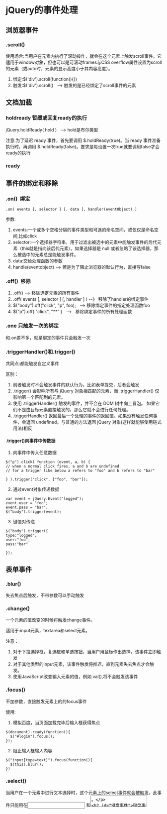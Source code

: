 # jQuery的事件处理

## 浏览器事件

### .scroll()

使用场合:当用户在元素内执行了滚动操作，就会在这个元素上触发scroll事件。它适用于window对象，但也可以是可滚动frames与CSS overflow属性设置为scroll的元素（或auto时，元素的显示高度小于其内容高度）。

1. 绑定:$('div').scroll(function(){})
2. 触发:$('div').scroll()   --> 触发的是已经绑定了scroll事件的元素


## 文档加载

### holdready 暂缓或回复ready的执行

jQuery.holdReady( hold )   --> hold是布尔类型

注意:为了延迟 ready 事件，首先要调用 $.holdReady(true)。当 ready 事件准备执行时，再调用 $.holdReady(false)。要求是每设置一次true就要调用false才会ready的执行

### ready


## 事件的绑定和移除

### .on()  绑定

```
.on( events [, selector ] [, data ], handler(eventObject) )

```
参数:

1. events:一个或多个空格分隔的事件类型和可选的命名空间，或仅仅是命名空间,比如click
2. selector:一个选择器字符串，用于过滤出被选中的元素中能触发事件的后代元素（this就是指向该后代元素）。如果选择器是 null 或者忽略了该选择器，那么被选中的元素总是能触发事件。
3. data:交给处理函数的参数
4. handle(eventobject) --> 若是为了阻止浏览器的默认行为，直接写false

### .off()  移除

1. .off() --> 移除选定元素的所有事件
2. .off( events [, selector ] [, handler ] ) --》 移除了handler的绑定事件
3. $("body").off("click", "p", foo);   --> 移除绑定事件的指定处理函数foo
4. $("p").off( "click", "**" )    -->   移除绑定事件的所有处理函数

### .one 只触发一次的绑定

和.on差不多，就是绑定的事件只会触发一次

### .triggerHandler()和.trigger()

共同点:都能触发自定义事件

区别：
1. 前者触发时不会触发事件的默认行为，比如表单提交，后者会触发
2. .trigger() 会影响所有与 jQuery 对象相匹配的元素，而 .triggerHandler() 仅影响第一个匹配到的元素。
3. 使用 .triggerHandler() 触发的事件，并不会在 DOM 树中向上冒泡。 如果它们不是由目标元素直接触发的，那么它就不会进行任何处理。
4. .triggerHandler() 返回最后一个处理的事件的返回值。如果没有触发任何事件，会返回 undefined。与普通的方法返回 jQuery 对象(这样就能够使用链式用法)相反

#### .trigger()向事件中传数据

1. 向事件中传入任意数据
```
$("p").click( function (event, a, b) {
// when a normal click fires, a and b are undefined
// for a trigger like below a refers to "foo" and b refers to "bar"
 
} ).trigger("click", ["foo", "bar"]);
```
2. 通过event对象传递数据
```
var event = jQuery.Event("logged");
event.user = "foo";
event.pass = "bar";
$("body").trigger(event);
```

3. 键值对传递

```
$("body").trigger({
type:"logged",
user:"foo",
pass:"bar"
 
});
```

## 表单事件

### .blur()

失去焦点后触发，不带参数可以手动触发

### .change()

一个元素的值改变的时候将触发change事件。

适用于:input元素，textarea和select元素。
 
注意：
1. 对于下拉选择框，复选框和单选按钮，当用户用鼠标作出选择，该事件立即触发
2. 对于其他类型的input元素，该事件触发将推迟，直到元素失去焦点才会触发。
3. 使用JavaScript改变输入元素的值，例如.val(),将不会触发该事件

### .focus()

不加参数，直接触发元素上的的focus事件

使用:
1. 模拟百度，当页面加载完毕后输入框获得焦点

```
$(document).ready(function(){
  $("#login").focus();
});
```
2. 阻止输入框输入内容

```
$("input[type=text]").focus(function(){
  $(this).blur();
})
```
### .select()

当用户在一个元素中进行文本选择时，这个元素上的select事件就会被触发。此事件只能用在<input type="text"> 和<textarea>。

## 键盘事件

.keydown(),.keypress(),.keyup()

区别:前面2者当键盘按下去的时候就触发了，后面的当键盘按下去再松开时才会触发

## 鼠标事件

### .contextmenu()

 当在一个元素上点击鼠标的右键时,contextmenu事件被发送到这个元素上,但在显示的上下文菜单(右键菜单)之前。 这时上下文菜单键被按下，该事件在html元素上被触发。 任何HTML元素都可以接受此事件。、
 
### .focusin() 和 .focusout()
 
 在元素获取焦点或失去焦点时触发，和.focus()不同的是，支持事件冒泡，比如可以在父元素上查看子元素的焦点情况
 
### .hover()    mouseenter和 mouseleave事件综合
 
 ```
 .hover( handlerIn(eventObject), handlerOut(eventObject) )
 ```
 
### .mousedown() 和 .mouseup()
 
 鼠标按下和鼠标松开触发

###  .mousemove()

鼠标在元素中移动触发

### .mouseout()和 .mouseover()

鼠标移出和鼠标移入

注意：存在事件冒泡，会造成多次触发

和mouseleave和.mouseenter的区别:leave和enter时只有鼠标指针穿过绑定了的元素时才触发，而out和over经过被选元素和其子元素时都会触发
